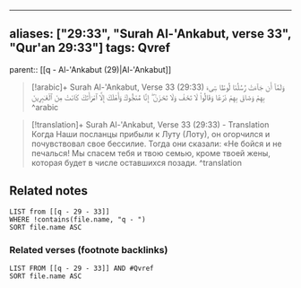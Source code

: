 
---
aliases: ["29:33", "Surah Al-'Ankabut, verse 33", "Qur'an 29:33"]
tags: Qvref
---

parent:: [[q - Al-'Ankabut (29)|Al-'Ankabut]]

> [!arabic]+ Surah Al-'Ankabut, Verse 33 (29:33)
> <span class="quran-arabic">وَلَمَّآ أَن جَآءَتْ رُسُلُنَا لُوطًا سِىٓءَ بِهِمْ وَضَاقَ بِهِمْ ذَرْعًا وَقَالُوا۟ لَا تَخَفْ وَلَا تَحْزَنْ ۖ إِنَّا مُنَجُّوكَ وَأَهْلَكَ إِلَّا ٱمْرَأَتَكَ كَانَتْ مِنَ ٱلْغَـٰبِرِينَ</span>
^arabic

> [!translation]+ Surah Al-'Ankabut, Verse 33 (29:33) - Translation
> Когда Наши посланцы прибыли к Луту (Лоту), он огорчился и почувствовал свое бессилие. Тогда они сказали: «Не бойся и не печалься! Мы спасем тебя и твою семью, кроме твоей жены, которая будет в числе оставшихся позади.
^translation



## Related notes
```dataview
LIST from [[q - 29 - 33]]
WHERE !contains(file.name, "q - ")
SORT file.name ASC
```

### Related verses (footnote backlinks)
```dataview
LIST FROM [[q - 29 - 33]] AND #Qvref
SORT file.name ASC
```

